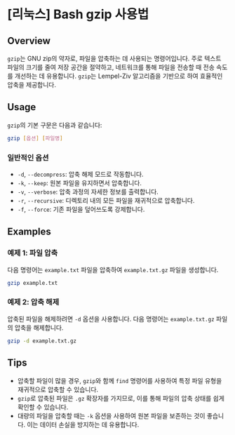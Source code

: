 # [리눅스] Bash gzip 사용법

## Overview
`gzip`는 GNU zip의 약자로, 파일을 압축하는 데 사용되는 명령어입니다. 주로 텍스트 파일의 크기를 줄여 저장 공간을 절약하고, 네트워크를 통해 파일을 전송할 때 전송 속도를 개선하는 데 유용합니다. `gzip`는 Lempel-Ziv 알고리즘을 기반으로 하여 효율적인 압축을 제공합니다.

## Usage
`gzip`의 기본 구문은 다음과 같습니다:

```bash
gzip [옵션] [파일명]
```

### 일반적인 옵션
- `-d`, `--decompress`: 압축 해제 모드로 작동합니다.
- `-k`, `--keep`: 원본 파일을 유지하면서 압축합니다.
- `-v`, `--verbose`: 압축 과정의 자세한 정보를 출력합니다.
- `-r`, `--recursive`: 디렉토리 내의 모든 파일을 재귀적으로 압축합니다.
- `-f`, `--force`: 기존 파일을 덮어쓰도록 강제합니다.

## Examples
### 예제 1: 파일 압축
다음 명령어는 `example.txt` 파일을 압축하여 `example.txt.gz` 파일을 생성합니다.

```bash
gzip example.txt
```

### 예제 2: 압축 해제
압축된 파일을 해제하려면 `-d` 옵션을 사용합니다. 다음 명령어는 `example.txt.gz` 파일의 압축을 해제합니다.

```bash
gzip -d example.txt.gz
```

## Tips
- 압축할 파일이 많을 경우, `gzip`와 함께 `find` 명령어를 사용하여 특정 파일 유형을 재귀적으로 압축할 수 있습니다.
- `gzip`로 압축된 파일은 `.gz` 확장자를 가지므로, 이를 통해 파일의 압축 상태를 쉽게 확인할 수 있습니다.
- 대량의 파일을 압축할 때는 `-k` 옵션을 사용하여 원본 파일을 보존하는 것이 좋습니다. 이는 데이터 손실을 방지하는 데 유용합니다.
